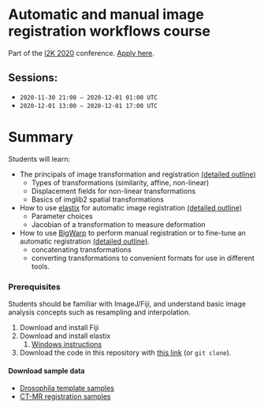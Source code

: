 # Automatic and manual image registration workflows course
Part of the [I2K 2020](https://www.janelia.org/you-janelia/conferences/from-images-to-knowledge-with-imagej-friends) conference. [Apply here](https://www.janelia.org/you-janelia/conferences/from-images-to-knowledge-with-imagej-friends/virtual-workshop-program).

## Sessions: 	
* `2020-11-30 21:00 – 2020-12-01 01:00 UTC`
* `2020-12-01 13:00 – 2020-12-01 17:00 UTC`

# Summary

Students will learn:
* The principals of image transformation and registration [(detailed outline)](https://github.com/bogovicj/registrationWorkflows_i2k_2020/blob/main/basicsFijiImglib2/Part1Outline.md)
    * Types of transformations (similarity, affine, non-linear)
    * Displacement fields for non-linear transformations
    * Basics of imglib2 spatial transformations
* How to use [elastix](https://elastix.lumc.nl/) for automatic image registration [(detailed outline)](https://github.com/bogovicj/registrationWorkflows_i2k_2020/blob/main/elastix/Part2Outline.md)
    * Parameter choices
    * Jacobian of a transformation to measure deformation
* How to use [BigWarp](https://imagej.net/BigWarp) to perform manual registration or to fine-tune an automatic registration [(detailed outline)](https://github.com/bogovicj/registrationWorkflows_i2k_2020/blob/main/bigwarp/Part3Outline.md).
    * concatenating transformations
    * converting transformations to convenient formats for use in different tools.

### Prerequisites 

Students should be familiar with ImageJ/Fiji, and understand basic image analysis concepts such as resampling and interpolation.

1. Download and install Fiji
2. Download and install elastix
   1. [Windows instructions](https://github.com/bogovicj/registrationWorkflows_i2k_2020/blob/main/installation/elastixInstallationWindows.md)
3. Download the code in this repository with [this link](https://github.com/bogovicj/registrationWorkflows_i2k_2020/archive/main.zip) (or `git clone`).

#### Download sample data

* [Drosophila template samples](https://figshare.com/s/bb156ad5a4288cdc65a2)
* [CT-MR registration samples](https://figshare.com/articles/dataset/CT-MR_Registration_sample_images/13218026)
